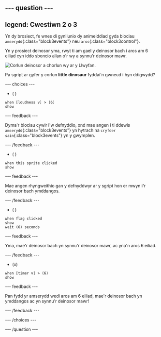 --- question ---
---
legend: Cwestiwn 2 o 3
---

Yn dy brosiect, fe wnes di gynllunio dy animeiddiad gyda blociau `amserydd`{:class="block3events"} neu `aros`{:class="block3control"}.

Yn y prosiect deinosor yma, rwyt ti am gael y deinosor bach i aros am 6 eiliad cyn iddo sboncio allan o'r wy a synnu'r deinosor mawr.

![Corlun deinosor a chorlun wy ar y Llwyfan.](images/quiz-q2.png)

Pa sgript ar gyfer y corlun **little dinosaur** fyddai'n gwneud i hyn ddigwydd?

--- choices ---

- ( )
```blocks3
when [loudness v] > (6)
show
```

  --- feedback ---

 Dyma'r blociau cywir i'w defnyddio, ond mae angen i ti ddewis `amserydd`{:class="block3events"} yn hytrach na `cryfder sain`{:class="block3events"} yn y gwymplen.

  --- /feedback ---

- ( )
```blocks3
when this sprite clicked
show
```

  --- feedback ---

Mae angen rhyngweithio gan y defnyddwyr ar y sgript hon er mwyn i'r deinosor bach ymddangos.

  --- /feedback ---

- ( )
```blocks3
when flag clicked
show
wait (6) seconds
```

  --- feedback ---

 Yma, mae'r deinosor bach yn synnu'r deinosor mawr, ac yna'n aros 6 eiliad.

  --- /feedback ---

- (x)
```blocks3
when [timer v] > (6)
show
```

  --- feedback ---

 Pan fydd yr amserydd wedi aros am 6 eiliad, mae'r deinosor bach yn ymddangos ac yn synnu'r deinosor mawr!

  --- /feedback ---

--- /choices ---

--- /question ---
